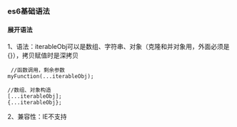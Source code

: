 ### es6基础语法

#### 展开语法
1、语法：iterableObj可以是数组、字符串、对象（克隆和并对象用，外面必须是{}），拷贝赋值时是深拷贝
```
 //函数调用，剩余参数
myFunction(...iterableObj);

//数组、对象构造
[...iterableObj]; 
{...iterableObj};
```
2、兼容性：IE不支持
